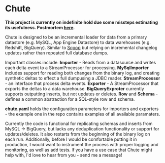 # Chute

**This project is currently on indefinite hold due some missteps estimating its usefulness. Postmortem [here](https://docs.google.com/document/d/1d8OVC4nYQzW8YGFfk85z1_BfquAbmUk1AhcomdAv8Xw/edit).**

Chute is designed to be an incremental loader for data from a primary datastore (e.g. MySQL, App Engine Datastore) to data warehouses (e.g. Redshift, BigQuery). Similar to [Sqoop](http://sqoop.apache.org/) but relying on incremental changelog updates rather than repeated full database dumps.

Important classes include:
**Importer** - Reads from a datasource and writes each delta event to a StreamProcessor for processing. **MySqlImporter** includes support for reading both changes from the binary log, and creating synthetic deltas to effect a full dumpusing a JDBC reader.
**StreamProcessor** - an interface that process delta events.
**Exporter** - A StreamProcessor that exports the deltas to a data warehouse. **BigQueryExproter** currently supports outputting inserts, but not updates or deletes.
**Row** and **Schema** - defines a common abstraction for a SQL-style row and schema. 

**chute.yaml** holds the configuration parameters for importers and exporters - the example one in the repo contains examples of all available paramaters.

Currently the code is functional for replicating schemas and inserts from MySQL -> BigQuery, but lacks any deduplication functionality or support for updates/deletes. It also restarts from the beginning of the binary log on each run. Additionally, before I would be comfortable putting it in production, I would want to instrument the process with proper logging and monitoring, as well as add tests. 
If you have a use case that Chute might help with, I'd love to hear from you - send me a message!

